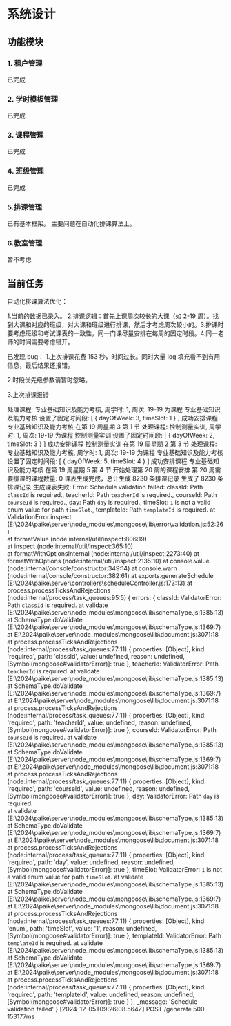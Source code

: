 # 系统设计

## 功能模块

### 1. 租户管理

已完成

### 2. 学时模板管理

已完成

### 3. 课程管理

已完成

### 4. 班级管理

已完成

### 5.排课管理

已有基本框架。
主要问题在自动化排课算法上。

### 6.教室管理

暂不考虑

## 当前任务

自动化排课算法优化：

1.当前的数据已录入。 2.排课逻辑：首先上课周次较长的大课（如 2-19 周）。找到大课和对应的班级，对大课和班级进行排课，然后才考虑周次较小的。3.排课时要考虑班级和考试课表的一致性，同一门课尽量安排在每周的固定时段。4.同一老师的时间需要考虑错开。

已发现 bug： 1.上次排课花费 153 秒，时间过长。同时大量 log 填充看不到有用信息，最后结果还报错。

2.时段优先级参数请暂时忽略。

3.上次排课报错

处理课程: 专业基础知识及能力考核, 周学时: 1, 周次: 19-19
为课程 专业基础知识及能力考核 设置了固定时间段: [ { dayOfWeek: 3, timeSlot: 1 } ]
成功安排课程 专业基础知识及能力考核 在第 19 周星期 3 第 1 节
处理课程: 控制测量实训, 周学时: 1, 周次: 19-19
为课程 控制测量实训 设置了固定时间段: [ { dayOfWeek: 2, timeSlot: 3 } ]
成功安排课程 控制测量实训 在第 19 周星期 2 第 3 节
处理课程: 专业基础知识及能力考核, 周学时: 1, 周次: 19-19
为课程 专业基础知识及能力考核 设置了固定时间段: [ { dayOfWeek: 5, timeSlot: 4 } ]
成功安排课程 专业基础知识及能力考核 在第 19 周星期 5 第 4 节
开始处理第 20 周的课程安排
第 20 周需要排课的课程数量: 0
课表生成完成，总计生成 8230 条排课记录
生成了 8230 条排课记录
生成课表失败: Error: Schedule validation failed: classId: Path `classId` is required., teacherId: Path `teacherId` is required., courseId: Path `courseId` is required., day: Path `day` is required., timeSlot: `1` is not a valid enum value for path `timeSlot`., templateId: Path `templateId` is required.
at ValidationError.inspect (E:\2024\paike\server\node_modules\mongoose\lib\error\validation.js:52:26)  
 at formatValue (node:internal/util/inspect:806:19)  
 at inspect (node:internal/util/inspect:365:10)  
 at formatWithOptionsInternal (node:internal/util/inspect:2273:40)
at formatWithOptions (node:internal/util/inspect:2135:10)
at console.value (node:internal/console/constructor:349:14)
at console.warn (node:internal/console/constructor:382:61)
at exports.generateSchedule (E:\2024\paike\server\controllers\scheduleController.js:173:13)
at process.processTicksAndRejections (node:internal/process/task_queues:95:5) {
errors: {
classId: ValidatorError: Path `classId` is required.
at validate (E:\2024\paike\server\node_modules\mongoose\lib\schemaType.js:1385:13)
at SchemaType.doValidate (E:\2024\paike\server\node_modules\mongoose\lib\schemaType.js:1369:7)
at E:\2024\paike\server\node_modules\mongoose\lib\document.js:3071:18
at process.processTicksAndRejections (node:internal/process/task_queues:77:11) {
properties: [Object],
kind: 'required',
path: 'classId',
value: undefined,
reason: undefined,
[Symbol(mongoose#validatorError)]: true
},
teacherId: ValidatorError: Path `teacherId` is required.
at validate (E:\2024\paike\server\node_modules\mongoose\lib\schemaType.js:1385:13)
at SchemaType.doValidate (E:\2024\paike\server\node_modules\mongoose\lib\schemaType.js:1369:7)
at E:\2024\paike\server\node_modules\mongoose\lib\document.js:3071:18
at process.processTicksAndRejections (node:internal/process/task_queues:77:11) {
properties: [Object],
kind: 'required',
path: 'teacherId',
value: undefined,
reason: undefined,
[Symbol(mongoose#validatorError)]: true
},
courseId: ValidatorError: Path `courseId` is required.
at validate (E:\2024\paike\server\node_modules\mongoose\lib\schemaType.js:1385:13)
at SchemaType.doValidate (E:\2024\paike\server\node_modules\mongoose\lib\schemaType.js:1369:7)
at E:\2024\paike\server\node_modules\mongoose\lib\document.js:3071:18
at process.processTicksAndRejections (node:internal/process/task_queues:77:11) {
properties: [Object],
kind: 'required',
path: 'courseId',
value: undefined,
reason: undefined,
[Symbol(mongoose#validatorError)]: true
},
day: ValidatorError: Path `day` is required.  
 at validate (E:\2024\paike\server\node_modules\mongoose\lib\schemaType.js:1385:13)
at SchemaType.doValidate (E:\2024\paike\server\node_modules\mongoose\lib\schemaType.js:1369:7)
at E:\2024\paike\server\node_modules\mongoose\lib\document.js:3071:18
at process.processTicksAndRejections (node:internal/process/task_queues:77:11) {
properties: [Object],
kind: 'required',
path: 'day',
value: undefined,
reason: undefined,
[Symbol(mongoose#validatorError)]: true
},
timeSlot: ValidatorError: `1` is not a valid enum value for path `timeSlot`.
at validate (E:\2024\paike\server\node_modules\mongoose\lib\schemaType.js:1385:13)
at SchemaType.doValidate (E:\2024\paike\server\node_modules\mongoose\lib\schemaType.js:1369:7)
at E:\2024\paike\server\node_modules\mongoose\lib\document.js:3071:18
at process.processTicksAndRejections (node:internal/process/task_queues:77:11) {
properties: [Object],
kind: 'enum',
path: 'timeSlot',
value: '1',
reason: undefined,
[Symbol(mongoose#validatorError)]: true
},
templateId: ValidatorError: Path `templateId` is required.
at validate (E:\2024\paike\server\node_modules\mongoose\lib\schemaType.js:1385:13)
at SchemaType.doValidate (E:\2024\paike\server\node_modules\mongoose\lib\schemaType.js:1369:7)
at E:\2024\paike\server\node_modules\mongoose\lib\document.js:3071:18
at process.processTicksAndRejections (node:internal/process/task_queues:77:11) {
properties: [Object],
kind: 'required',
path: 'templateId',
value: undefined,
reason: undefined,
[Symbol(mongoose#validatorError)]: true
}
},
\_message: 'Schedule validation failed'
}
[2024-12-05T09:26:08.564Z] POST /generate 500 - 153177ms

